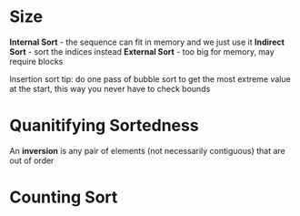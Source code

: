 # Size
**Internal Sort** - the sequence can fit in memory and we just use it
**Indirect Sort** - sort the indices instead
**External Sort** - too big for memory, may require blocks

Insertion sort tip: do one pass of bubble sort to get the most extreme value at the start, this way you never have to check bounds

# Quanitifying Sortedness
An **inversion** is any pair of elements (not necessarily contiguous) that are out of order

# Counting Sort